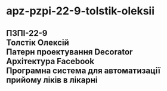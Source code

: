 # apz-pzpi-22-9-tolstik-oleksii  
ПЗПІ-22-9  
Толстік Олексій  
Патерн проектування Decorator  
Архітектура Facebook  
Програмна система для автоматизації прийому ліків в лікарні  
---
